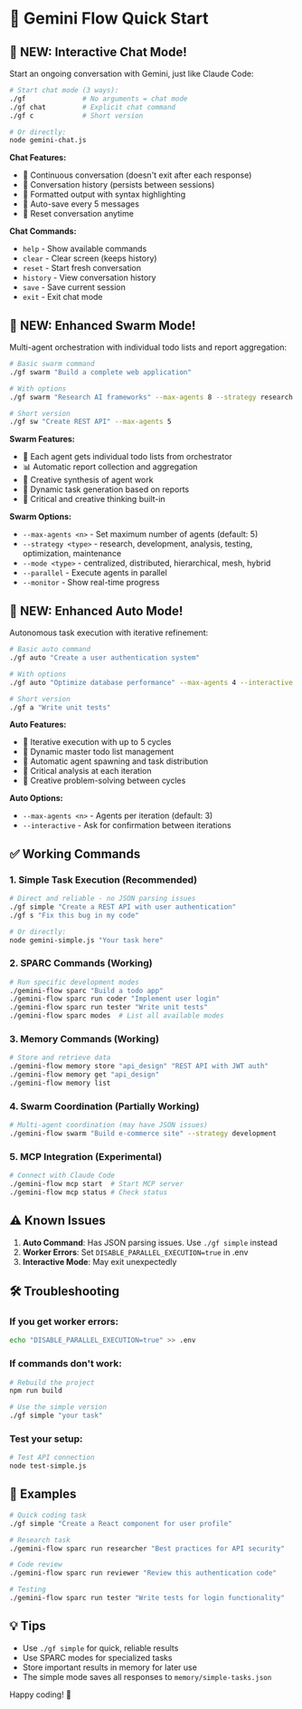 # 🚀 Gemini Flow Quick Start

## 🎯 NEW: Interactive Chat Mode!

Start an ongoing conversation with Gemini, just like Claude Code:

```bash
# Start chat mode (3 ways):
./gf              # No arguments = chat mode
./gf chat         # Explicit chat command
./gf c            # Short version

# Or directly:
node gemini-chat.js
```

**Chat Features:**
- 💬 Continuous conversation (doesn't exit after each response)
- 📜 Conversation history (persists between sessions)
- 🎨 Formatted output with syntax highlighting
- 💾 Auto-save every 5 messages
- 🔄 Reset conversation anytime

**Chat Commands:**
- `help` - Show available commands
- `clear` - Clear screen (keeps history)
- `reset` - Start fresh conversation
- `history` - View conversation history
- `save` - Save current session
- `exit` - Exit chat mode

## 🐝 NEW: Enhanced Swarm Mode!

Multi-agent orchestration with individual todo lists and report aggregation:

```bash
# Basic swarm command
./gf swarm "Build a complete web application"

# With options
./gf swarm "Research AI frameworks" --max-agents 8 --strategy research --parallel --monitor

# Short version
./gf sw "Create REST API" --max-agents 5
```

**Swarm Features:**
- 🤖 Each agent gets individual todo lists from orchestrator
- 📊 Automatic report collection and aggregation
- 🎨 Creative synthesis of agent work
- 🔄 Dynamic task generation based on reports
- 🧠 Critical and creative thinking built-in

**Swarm Options:**
- `--max-agents <n>` - Set maximum number of agents (default: 5)
- `--strategy <type>` - research, development, analysis, testing, optimization, maintenance
- `--mode <type>` - centralized, distributed, hierarchical, mesh, hybrid
- `--parallel` - Execute agents in parallel
- `--monitor` - Show real-time progress

## 🤖 NEW: Enhanced Auto Mode!

Autonomous task execution with iterative refinement:

```bash
# Basic auto command
./gf auto "Create a user authentication system"

# With options
./gf auto "Optimize database performance" --max-agents 4 --interactive

# Short version
./gf a "Write unit tests"
```

**Auto Features:**
- 🔄 Iterative execution with up to 5 cycles
- 📝 Dynamic master todo list management
- 👥 Automatic agent spawning and task distribution
- 🧪 Critical analysis at each iteration
- 🎨 Creative problem-solving between cycles

**Auto Options:**
- `--max-agents <n>` - Agents per iteration (default: 3)
- `--interactive` - Ask for confirmation between iterations

## ✅ Working Commands

### 1. Simple Task Execution (Recommended)
```bash
# Direct and reliable - no JSON parsing issues
./gf simple "Create a REST API with user authentication"
./gf s "Fix this bug in my code"

# Or directly:
node gemini-simple.js "Your task here"
```

### 2. SPARC Commands (Working)
```bash
# Run specific development modes
./gemini-flow sparc "Build a todo app"
./gemini-flow sparc run coder "Implement user login"
./gemini-flow sparc run tester "Write unit tests"
./gemini-flow sparc modes  # List all available modes
```

### 3. Memory Commands (Working)
```bash
# Store and retrieve data
./gemini-flow memory store "api_design" "REST API with JWT auth"
./gemini-flow memory get "api_design"
./gemini-flow memory list
```

### 4. Swarm Coordination (Partially Working)
```bash
# Multi-agent coordination (may have JSON issues)
./gemini-flow swarm "Build e-commerce site" --strategy development
```

### 5. MCP Integration (Experimental)
```bash
# Connect with Claude Code
./gemini-flow mcp start  # Start MCP server
./gemini-flow mcp status # Check status
```

## ⚠️ Known Issues

1. **Auto Command**: Has JSON parsing issues. Use `./gf simple` instead
2. **Worker Errors**: Set `DISABLE_PARALLEL_EXECUTION=true` in .env
3. **Interactive Mode**: May exit unexpectedly

## 🛠️ Troubleshooting

### If you get worker errors:
```bash
echo "DISABLE_PARALLEL_EXECUTION=true" >> .env
```

### If commands don't work:
```bash
# Rebuild the project
npm run build

# Use the simple version
./gf simple "your task"
```

### Test your setup:
```bash
# Test API connection
node test-simple.js
```

## 📝 Examples

```bash
# Quick coding task
./gf simple "Create a React component for user profile"

# Research task
./gemini-flow sparc run researcher "Best practices for API security"

# Code review
./gemini-flow sparc run reviewer "Review this authentication code"

# Testing
./gemini-flow sparc run tester "Write tests for login functionality"
```

## 💡 Tips

- Use `./gf simple` for quick, reliable results
- Use SPARC modes for specialized tasks
- Store important results in memory for later use
- The simple mode saves all responses to `memory/simple-tasks.json`

Happy coding! 🎉